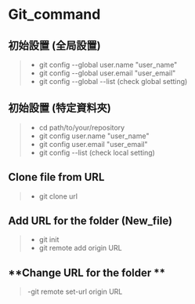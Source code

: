 # Git_command

## **初始設置 (全局設置)**
>- git config --global user.name "user_name"
>- git config --global user.email "user_email"
>- git config --global --list (check global setting)

## **初始設置 (特定資料夾)**
>- cd path/to/your/repository
>- git config user.name "user_name"
>- git config user.email "user_email"
>- git config --list (check local setting)

## **Clone file from URL**
>- git clone url

## **Add URL for the folder (New_file)**
>- git init
>- git remote add origin URL

## **Change URL for the folder **
>-git remote set-url origin URL
